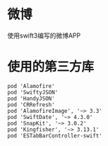 # 微博
使用swift3编写的微博APP
# 使用的第三方库
```
pod 'Alamofire'
pod 'SwiftyJSON'
pod 'HandyJSON'
pod 'CRRefresh'
pod 'AlamofireImage', '~> 3.3'
pod 'SwiftDate', '~> 4.3.0'
pod 'SnapKit', '~> 3.0.2'
pod 'Kingfisher', '~> 3.13.1'
pod 'ESTabBarController-swift'
```    